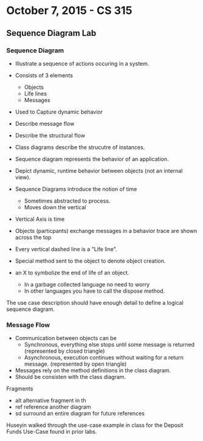 # October 7, 2015 - CS 315
## Sequence Diagram Lab

### Sequence Diagram

- Illustrate a sequence of actions occuring in a system.

- Consists of 3 elements
	- Objects
	- Life lines
	- Messages

- Used to Capture dynamic behavior
- Describe message flow
- Describe the structural flow

- Class diagrams describe the strucutre of instances. 
- Sequence diagram represents the behavior of an application.
- Depict dynamic, runtime behavior between objects (not an internal view).
- Sequence Diagrams introduce the notion of time
	- Sometimes abstracted to process.
	- Moves down the vertical

- Vertical Axis is time
- Objects (particpants) exchange messages in a behavior trace are shown across the top
- Every vertical dashed line is a "Life line".

- Special method sent to the object to denote object creation.
- an X to symbolize the end of life of an object.
	- In a garbage collected language no need to worry
	- In other languages you have to call the dispose method.

The use case description should have enough detail to define a logical sequence diagram.

### Message Flow

- Communication between objects can be
	- Synchronous, everything else stops until some message is returned (represented by closed triangle)
	- Asynchronous, execution continues without waiting for a return message. (represented by open triangle)
- Messages rely on the method definitions in the class diagram.
- Should be consisten with the class diagram.

Fragments

- alt alternative fragment in th
- ref reference another diagram
- sd surround an entire diagram for future references

Huseyin walked through the use-case example in class for the Deposit Funds Use-Case found in prior labs.


